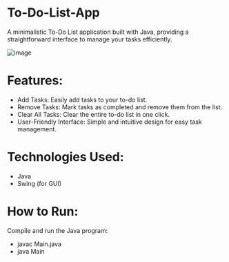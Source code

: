 # To-Do-List-App
A minimalistic To-Do List application built with Java, providing a straightforward interface to manage your tasks efficiently.


![image](https://github.com/gambre09/To-Do-List-App/assets/115577142/3d1ab3ae-a114-4b38-a025-e1b5e86c7928)


# Features:
- Add Tasks: Easily add tasks to your to-do list.
- Remove Tasks: Mark tasks as completed and remove them from the list.
- Clear All Tasks: Clear the entire to-do list in one click.
- User-Friendly Interface: Simple and intuitive design for easy task management.

# Technologies Used:
- Java
- Swing (for GUI)

# How to Run:
Compile and run the Java program:
- javac Main.java
- java Main

